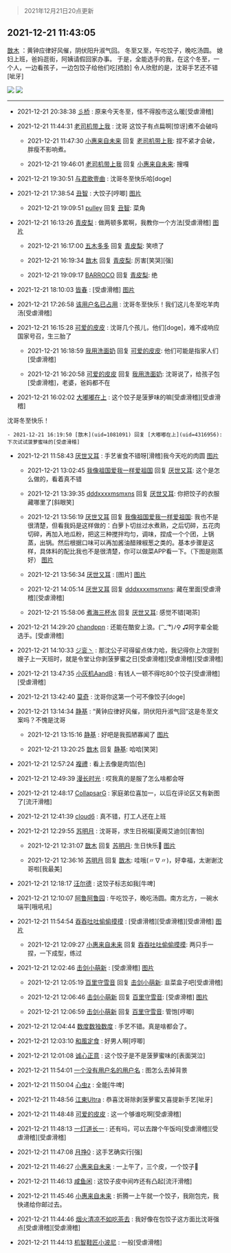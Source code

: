 > 2021年12月21日20点更新
<link rel="stylesheet" href="https://cdn.jsdelivr.net/gh/taotie6/sampleJSON@main/css/photo_show.css">
<meta name="referrer" content="no-referrer" />


 ## 2021-12-21 11:43:05 

 [㪚木](https://www.coolapk.com/feed/32267269?shareKey=NDkwMzQ4YmQyZGI3NjFjMTUxODk~) ：黄钟应律好风催，阴伏阳升淑气回。
冬至又至，午吃饺子，晚吃汤圆。
媳妇上班，爸妈逛街，阿姨请假回家办事。
于是，全能选手的我，在这个冬至，一个人，一边看孩子，一边包饺子给他们吃[捂脸]
令人欣慰的是，沈哥手艺还不错[呲牙] 

<div class="album">
<img class="img-item" src="http://image.coolapk.com/feed/2021/1221/11/1081091_f5444a7e_8183_2526_380@2880x2880.jpeg" />
<img class="img-item" src="http://image.coolapk.com/feed/2021/1221/11/1081091_09a0f7bc_8183_253_197@2880x2880.jpeg" />
</div>

 ------- 

- 2021-12-21 20:38:38 [彡桥](uid=3740933) : 原来今天冬至，怪不得股市这么暖[受虐滑稽] 

- 2021-12-21 11:44:31 [老司机带上我](uid=1912353) : 沈哥 这饺子有点扁啊[惊讶]煮不会破吗 

    - 2021-12-21 11:47:30 [小惠来自未来](uid=847097) 回复 [老司机带上我](uid=1912353): 捏不紧才会破，胖瘦不影响煮。 

    - 2021-12-21 19:46:01 [老司机带上我](uid=1912353) 回复 [小惠来自未来](uid=847097): 搜嘎 

- 2021-12-21 19:30:51 [与君歌壹曲](uid=1115264) : 沈哥冬至快乐哈[doge] 

- 2021-12-21 17:38:54 [丑智](uid=1648114) : 大饺子[哼唧] [图片](http://image.coolapk.com/feed/2021/1221/17/1648114_8115ac61_9533_7185_481@1440x1080.jpeg)

    - 2021-12-21 19:09:51 [pulley](uid=391132) 回复 [丑智](uid=1648114): 菜角 

- 2021-12-21 16:13:26 [青皮梨](uid=1109281) : 做两顿多累啊，我教你一个方法[受虐滑稽] [图片](http://image.coolapk.com/feed/2021/1221/16/1109281_093e6cca_4405_5144_776@886x960.jpeg)

    - 2021-12-21 16:17:00 [五木多多](uid=1063527) 回复 [青皮梨](uid=1109281): 笑喷了 

    - 2021-12-21 16:19:34 [㪚木](uid=1081091) 回复 [青皮梨](uid=1109281): 厉害[笑哭][强] 

    - 2021-12-21 19:09:17 [BARROCO](uid=838399) 回复 [青皮梨](uid=1109281): 绝 

- 2021-12-21 18:10:03 [皆春](uid=2581923) : [受虐滑稽] [图片](http://image.coolapk.com/feed/2021/1221/18/2581923_cc17e041_1401_244_206@1080x2376.jpeg)

- 2021-12-21 17:26:58 [该用户名已占用](uid=644762) : 沈哥冬至快乐！我们这儿冬至吃羊肉汤[受虐滑稽] 

- 2021-12-21 16:15:28 [可爱的皮皮](uid=2163021) : 沈哥几个孩儿，他们[doge]，难不成响应国家号召，生三胎了 

    - 2021-12-21 16:18:59 [我用洗面奶](uid=959542) 回复 [可爱的皮皮](uid=2163021): 他们可能是指家人们[受虐滑稽] 

    - 2021-12-21 16:20:58 [可爱的皮皮](uid=2163021) 回复 [我用洗面奶](uid=959542): 沈哥说了，给孩子包[受虐滑稽]，老婆，爸妈都不在 

- 2021-12-21 16:02:02 [大嘟嘟在上](uid=4316956) : 这个饺子是菠萝味的嘛[受虐滑稽][受虐滑稽]

沈哥冬至快乐！ 

    - 2021-12-21 16:19:50 [㪚木](uid=1081091) 回复 [大嘟嘟在上](uid=4316956): 下次试试菠萝蜜味的[受虐滑稽] 

- 2021-12-21 11:58:43 [厌世又耳](uid=1689780) : 手艺雀食不错呀[滑稽]我今天吃的肉圆 [图片](http://image.coolapk.com/feed/2021/1221/11/1689780_71d285fd_9122_5582_247@2880x2880.jpeg)

    - 2021-12-21 13:02:45 [我像祖国爱我一样爱祖国](uid=1149364) 回复 [厌世又耳](uid=1689780): 这个是怎么做的，看着真不错 

    - 2021-12-21 13:39:35 [dddxxxxmsmxns](uid=4124347) 回复 [厌世又耳](uid=1689780): 你把饺子的衣服藏哪里了[斜眼笑] 

    - 2021-12-21 13:56:19 [厌世又耳](uid=1689780) 回复 [我像祖国爱我一样爱祖国](uid=1149364): 我也不是很清楚，但看我妈是这样做的：白萝卜切丝过水煮熟，之后切碎，五花肉切碎，再加入地瓜粉，把这三种搅拌均匀，调味，捏成一个个团，上锅蒸，出锅。然后根据口味可以再加酱油醋辣椒葱之类的。基本步骤是这样，具体料的配比我也不是很清楚，你可以做菜APP看一下。（下图是刚蒸好） [图片](http://image.coolapk.com/feed/2021/1221/13/1689780_d2e8e761_6178_3189_146@2880x2880.jpeg)

    - 2021-12-21 13:56:34 [厌世又耳](uid=1689780) : [图片] [图片](http://image.coolapk.com/feed/2021/1221/13/1689780_73520786_6193_9872_868@2880x2880.jpeg)

    - 2021-12-21 14:05:14 [厌世又耳](uid=1689780) 回复 [dddxxxxmsmxns](uid=4124347): 藏在里面[受虐滑稽][受虐滑稽] 

    - 2021-12-21 15:58:06 [煮海三杯水](uid=695018) 回复 [厌世又耳](uid=1689780): 感觉不错[喝茶] 

- 2021-12-21 14:29:20 [chandppn](uid=2825870) : 还能在酷安上浪。( ͡ _ ͡°)ﾉ⚲ ♫阿字辈全能选手。[受虐滑稽] 

- 2021-12-21 14:10:33 [ジ衮丶](uid=494451) : 那沈公子可得留点体力哈，我记得你上次提到嫂子上一天班时，就是令堂让你剥菠萝蜜之日[受虐滑稽][受虐滑稽][受虐滑稽] 

- 2021-12-21 13:47:35 [小灰机AandB](uid=2217189) : 有钱人一顿不得吃80个饺子[受虐滑稽][受虐滑稽] 

- 2021-12-21 13:42:40 [莫奇](uid=131936) : 沈哥你这第一个可不像饺子[doge] 

- 2021-12-21 13:14:34 [静基](uid=1353091) : “黄钟应律好风催，阴伏阳升淑气回”这是冬至文案吗？不愧是沈哥 

    - 2021-12-21 13:15:16 [静基](uid=1353091) : 好吧是我孤陋寡闻了 [图片](http://image.coolapk.com/feed/2021/1221/13/1353091_99fa50ee_3715_9693_229@1080x2400.jpeg)

    - 2021-12-21 13:20:25 [㪚木](uid=1081091) 回复 [静基](uid=1353091): 哈哈[笑哭] 

- 2021-12-21 12:57:24 [複禮](uid=1437066) : 看上去像是肉馅[色] 

- 2021-12-21 12:49:39 [漫长时光](uid=1788602) : 哎我真的是服了怎么啥都会呀 

- 2021-12-21 12:48:17 [CollapsarG](uid=1807492) : 家庭弟位喜加一，以后在评论区又有新图了[流汗滑稽] 

- 2021-12-21 12:41:39 [cloud6](uid=852635) : 真不错，打工人还在上班 

- 2021-12-21 12:29:55 [苏明月](uid=1381815) : 沈哥哥，求生日祝福[夏阁艾迪剑][害怕] 

    - 2021-12-21 12:31:07 [㪚木](uid=1081091) 回复 [苏明月](uid=1381815): 生日快乐🎂 [图片](http://image.coolapk.com/feed/2018/1122/12/152383_1542860991_8959@300x300.gif)

    - 2021-12-21 12:36:16 [苏明月](uid=1381815) 回复 [㪚木](uid=1081091): 哇哦(〃∇〃)，好幸福，太谢谢沈哥啦[我最美] 

- 2021-12-21 12:18:17 [汪尔德](uid=1595236) : 这饺子标志如我[牛啤] 

- 2021-12-21 12:10:07 [阿鲁阿鲁园](uid=8744023) : 午吃饺子，晚吃汤圆。南方北方，一碗水端平[哦吼吼] 

- 2021-12-21 11:54:54 [吞吞吐吐偷偷摸摸](uid=4177414) : [受虐滑稽][受虐滑稽][受虐滑稽] [图片](http://image.coolapk.com/feed/2021/1221/11/4177414_1bce4fc3_8893_4683_963@3325x2494.jpeg)

    - 2021-12-21 12:09:27 [小惠来自未来](uid=847097) 回复 [吞吞吐吐偷偷摸摸](uid=4177414): 两只手一捏，一下成型，练过 

- 2021-12-21 12:02:46 [击剑小萌新](uid=3435660) : [受虐滑稽] [图片](http://image.coolapk.com/feed/2021/1221/12/3435660_954f26ef_9365_3012_842@690x904.jpeg)

    - 2021-12-21 12:05:19 [百里守雪音](uid=1080769) 回复 [击剑小萌新](uid=3435660): 韭菜盒子吧[受虐滑稽] 

    - 2021-12-21 12:06:46 [击剑小萌新](uid=3435660) 回复 [百里守雪音](uid=1080769): [受虐滑稽] [图片](http://image.coolapk.com/feed/2021/1221/12/3435660_2876d495_9604_7733_410@690x902.jpeg)

    - 2021-12-21 12:06:59 [击剑小萌新](uid=3435660) 回复 [百里守雪音](uid=1080769): 管饱[哼唧] 

- 2021-12-21 12:04:44 [数度数独数度](uid=1649918) : 手艺不错。真是啥都会了。 

- 2021-12-21 12:03:10 [和風定食](uid=2594002) : 好男人啊[哼唧] 

- 2021-12-21 12:01:08 [诚心正意](uid=702743) : 这个饺子是不是菠萝蜜味的[表面哭泣] 

- 2021-12-21 11:54:01 [一个没有用户名的用户名](uid=1314924) : 图怎么去掉背景 

- 2021-12-21 11:50:04 [心虫z](uid=151532) : 全能[牛啤] 

- 2021-12-21 11:48:56 [江東Ultra](uid=1077605) : 恭喜沈哥除剥菠萝蜜又喜提新手艺[呲牙] 

- 2021-12-21 11:48:48 [可爱的皮皮](uid=2163021) : 这一个够谁吃啊[受虐滑稽] 

- 2021-12-21 11:48:13 [一灯道长一](uid=2901910) : 还有吗，可以去蹭个午饭吗[受虐滑稽][受虐滑稽][受虐滑稽] 

- 2021-12-21 11:47:08 [月挣0](uid=2517331) : 这手艺确实行[强] 

- 2021-12-21 11:46:27 [小惠来自未来](uid=847097) : 一上午了，三个皮，一个饺子🥟 

- 2021-12-21 11:46:13 [咸鱼闲](uid=3783511) : 这饺子皮中间咋还有凸起[流汗滑稽] 

- 2021-12-21 11:45:46 [小惠来自未来](uid=847097) : 折腾一上午就一个饺子，我刚包完，我快递给你邮过去。 

- 2021-12-21 11:44:46 [烟火清凉不如吃茶去](uid=4279524) : 我好像在包饺子这方面比沈哥强点[受虐滑稽][受虐滑稽] 

- 2021-12-21 11:44:13 [机智鞋匠小波尼](uid=844076) : 一般[受虐滑稽] 

